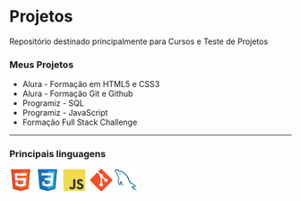 #  Projetos
Repositório destinado principalmente para Cursos e Teste de Projetos

<h3>Meus Projetos</h3>

- Alura - Formação em HTML5 e CSS3
- Alura - Formação Git e Github
- Programiz - SQL
- Programiz - JavaScript
- Formação Full Stack Challenge

---

<h3>Principais linguagens</h3>

<div>
  <img src="https://github.com/devicons/devicon/blob/master/icons/html5/html5-original.svg" title="HTML5" alt="HTML" width="40" height="40"/>&nbsp;
  <img src="https://github.com/devicons/devicon/blob/master/icons/css3/css3-original.svg" title="CSS3" alt="CSS3" width="40" height="40"/>&nbsp;
  <img src="https://github.com/devicons/devicon/blob/master/icons/javascript/javascript-original.svg" title="JavaScript" alt="JavaScript" width="40" height="40"/>&nbsp;
  <img src="https://github.com/devicons/devicon/blob/master/icons/git/git-original.svg" title="Git" alt="Git" width="40" height="40 "/>
  <img src="https://github.com/devicons/devicon/blob/master/icons/mysql/mysql-original.svg" title="MySQL" alt="MySQL" width="40" height="40 "/>
</div>
